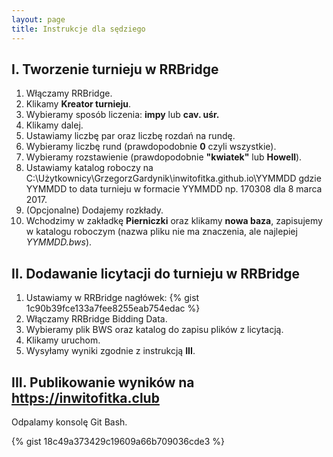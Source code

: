 ```yaml
---
layout: page
title: Instrukcje dla sędziego
---
```


## I. Tworzenie turnieju w RRBridge
1. Włączamy RRBridge.
2. Klikamy **Kreator turnieju**.
3. Wybieramy sposób liczenia: **impy** lub **cav. uśr.**
4. Klikamy dalej.
5. Ustawiamy liczbę par oraz liczbę rozdań na rundę.
6. Wybieramy liczbę rund (prawdopodobnie **0** czyli wszystkie).
7. Wybieramy rozstawienie (prawdopodobnie **"kwiatek"** lub **Howell**).
8. Ustawiamy katalog roboczy na C:\Użytkownicy\GrzegorzGardynik\inwitofitka.github.io\YYMMDD
gdzie YYMMDD to data turnieju w formacie YYMMDD np. 170308 dla 8 marca 2017.
9. (Opcjonalne) Dodajemy rozkłady.
10. Wchodzimy w zakładkę **Pierniczki** oraz klikamy **nowa baza**, zapisujemy
  w katalogu roboczym (nazwa pliku nie ma znaczenia, ale najlepiej *YYMMDD.bws*).

## II. Dodawanie licytacji do turnieju w RRBridge

1. Ustawiamy w RRBridge nagłówek:
{% gist 1c90b39fce133a7fee8255eab754edac %}
2. Włączamy RRBridge Bidding Data.
3. Wybieramy plik BWS oraz katalog do zapisu plików z licytacją.
4. Klikamy uruchom.
5. Wysyłamy wyniki zgodnie z instrukcją **III**.

## III. Publikowanie wyników na https://inwitofitka.club
Odpalamy konsolę Git Bash.

{% gist 18c49a373429c19609a66b709036cde3 %}
